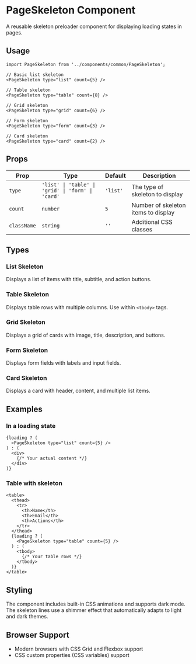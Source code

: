 # PageSkeleton Component

A reusable skeleton preloader component for displaying loading states in pages.

## Usage

```tsx
import PageSkeleton from '../components/common/PageSkeleton';

// Basic list skeleton
<PageSkeleton type="list" count={5} />

// Table skeleton
<PageSkeleton type="table" count={8} />

// Grid skeleton
<PageSkeleton type="grid" count={6} />

// Form skeleton
<PageSkeleton type="form" count={3} />

// Card skeleton
<PageSkeleton type="card" count={2} />
```

## Props

| Prop | Type | Default | Description |
|------|------|---------|-------------|
| `type` | `'list' \| 'table' \| 'grid' \| 'form' \| 'card'` | `'list'` | The type of skeleton to display |
| `count` | `number` | `5` | Number of skeleton items to display |
| `className` | `string` | `''` | Additional CSS classes |

## Types

### List Skeleton
Displays a list of items with title, subtitle, and action buttons.

### Table Skeleton
Displays table rows with multiple columns. Use within `<tbody>` tags.

### Grid Skeleton
Displays a grid of cards with image, title, description, and buttons.

### Form Skeleton
Displays form fields with labels and input fields.

### Card Skeleton
Displays a card with header, content, and multiple list items.

## Examples

### In a loading state
```tsx
{loading ? (
  <PageSkeleton type="list" count={5} />
) : (
  <div>
    {/* Your actual content */}
  </div>
)}
```

### Table with skeleton
```tsx
<table>
  <thead>
    <tr>
      <th>Name</th>
      <th>Email</th>
      <th>Actions</th>
    </tr>
  </thead>
  {loading ? (
    <PageSkeleton type="table" count={5} />
  ) : (
    <tbody>
      {/* Your table rows */}
    </tbody>
  )}
</table>
```

## Styling

The component includes built-in CSS animations and supports dark mode. The skeleton lines use a shimmer effect that automatically adapts to light and dark themes.

## Browser Support

- Modern browsers with CSS Grid and Flexbox support
- CSS custom properties (CSS variables) support
















